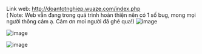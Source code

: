 Link web:       http://doantotnghiep.wuaze.com/index.php           
( Note: Web vẫn đang trong quá trình hoàn thiện nên có 1 số bug, mong mọi người thông cảm ạ. Cảm ơn moi người đã ghé qua!)
![image](https://github.com/user-attachments/assets/7c61603d-2bec-4f1d-bf6f-e3ef77570c36)

![image](https://github.com/user-attachments/assets/211ace01-4f47-4652-9b1f-a47df44a6e36)

![image](https://github.com/user-attachments/assets/01223436-96e3-4a7a-98ea-6db6c1e7df29)
